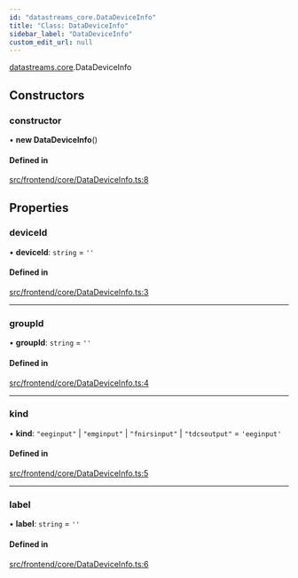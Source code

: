 ```yaml
---
id: "datastreams_core.DataDeviceInfo"
title: "Class: DataDeviceInfo"
sidebar_label: "DataDeviceInfo"
custom_edit_url: null
---
```


[datastreams.core](../modules/datastreams_core).DataDeviceInfo

## Constructors

### constructor

• **new DataDeviceInfo**()

#### Defined in

[src/frontend/core/DataDeviceInfo.ts:8](https://github.com/brainsatplay/datastreams-api/blob/b373a8f/src/frontend/core/DataDeviceInfo.ts#L8)

## Properties

### deviceId

• **deviceId**: `string` = `''`

#### Defined in

[src/frontend/core/DataDeviceInfo.ts:3](https://github.com/brainsatplay/datastreams-api/blob/b373a8f/src/frontend/core/DataDeviceInfo.ts#L3)

___

### groupId

• **groupId**: `string` = `''`

#### Defined in

[src/frontend/core/DataDeviceInfo.ts:4](https://github.com/brainsatplay/datastreams-api/blob/b373a8f/src/frontend/core/DataDeviceInfo.ts#L4)

___

### kind

• **kind**: ``"eeginput"`` \| ``"emginput"`` \| ``"fnirsinput"`` \| ``"tdcsoutput"`` = `'eeginput'`

#### Defined in

[src/frontend/core/DataDeviceInfo.ts:5](https://github.com/brainsatplay/datastreams-api/blob/b373a8f/src/frontend/core/DataDeviceInfo.ts#L5)

___

### label

• **label**: `string` = `''`

#### Defined in

[src/frontend/core/DataDeviceInfo.ts:6](https://github.com/brainsatplay/datastreams-api/blob/b373a8f/src/frontend/core/DataDeviceInfo.ts#L6)
